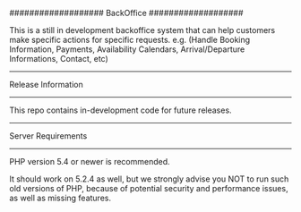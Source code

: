###################
BackOffice
###################

This is a still in development backoffice system that can help customers make specific actions for specific requests.
e.g. (Handle Booking Information, Payments, Availability Calendars, Arrival/Departure Informations, Contact, etc)

*******************
Release Information
*******************

This repo contains in-development code for future releases.

*******************
Server Requirements
*******************

PHP version 5.4 or newer is recommended.

It should work on 5.2.4 as well, but we strongly advise you NOT to run
such old versions of PHP, because of potential security and performance
issues, as well as missing features.

